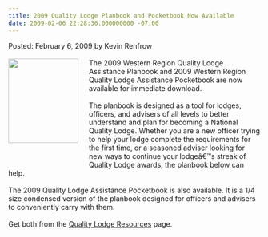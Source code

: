```yaml
---
title: 2009 Quality Lodge Planbook and Pocketbook Now Available
date: 2009-02-06 22:28:36.000000000 -07:00
---
```

Posted: February 6, 2009 by Kevin Renfrow<br/><br/>
<img src=images/2009qualitylodge.jpg width=140 height=169 align=left style=padding-right:18px;padding-bottom:40px>
The 2009 Western Region Quality Lodge Assistance Planbook and 2009 Western Region Quality Lodge Assistance Pocketbook are now available for immediate download.
<br/><br/>
The planbook is designed as a tool for lodges, officers, and advisers of all levels to better understand and plan for becoming a National Quality Lodge. Whether you are a new officer trying to help your lodge complete the requirements for the first time, or a seasoned adviser looking for new ways to continue your lodgeâ€™s streak of Quality Lodge awards, the planbook below can help.
<br/><br/>
The 2009 Quality Lodge Assistance Pocketbook is also available. It is a 1/4 size condensed version of the planbook designed for officers and advisers to conveniently carry with them.
<br/><br/>
Get both from the <a href=resources/qualitylodge>Quality Lodge Resources</a> page.
